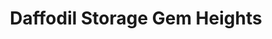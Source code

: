---
title: "Daffodil Storage Gem Heights"
url: /puyallup/daffodil-storage-gem-heights/
shop: storage rental
---